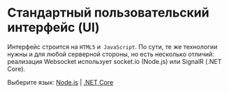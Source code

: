 # Стандартный пользовательский интерфейс (UI)

Интерфейс строится на `HTML5` и` JavaScript`. По сути, те же технологии нужны и для любой серверной стороны, но есть несколько отличий: реализация Websocket использует socket.io (Node.js) или SignalR (.NET Core).

Выберите язык: [Node.js](designautomation/html/nodejs.md) | [.NET Core](designautomation/html/netcore.md)
